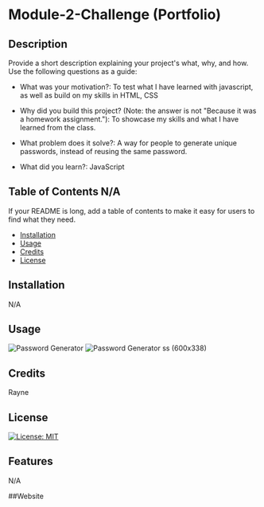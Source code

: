 # Module-2-Challenge (Portfolio)

## Description

Provide a short description explaining your project's what, why, and how. Use the following questions as a guide:

- What was your motivation?: To test what I have learned with javascript, as well as build on my skills in HTML, CSS 

- Why did you build this project? (Note: the answer is not "Because it was a homework assignment."): To showcase my skills and what I have learned from the class.

- What problem does it solve?: A way for people to generate unique passwords, instead of reusing the same password.

- What did you learn?: JavaScript 

## Table of Contents N/A

If your README is long, add a table of contents to make it easy for users to find what they need.

- [Installation](#installation)
- [Usage](#usage)
- [Credits](#credits)
- [License](#license)

## Installation

N/A

## Usage
![Password Generator](https://github.com/NormallyRayne/Module-2-Challenge/assets/80601826/27b33e5e-8eba-4da4-8e1c-1faaed69943c) 
![Password Generator ss (600x338)](https://github.com/NormallyRayne/Module-2-Challenge/assets/80601826/af5abd05-b378-47ec-8221-305d156a950a)

## Credits
 Rayne

## License

 [![License: MIT](https://img.shields.io/badge/License-MIT-yellow.svg)](https://opensource.org/licenses/MIT)
 
## Features

N/A

##Website


